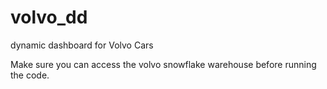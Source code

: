 # volvo_dd
dynamic dashboard for Volvo Cars

Make sure you can access the volvo snowflake warehouse before running the code.
